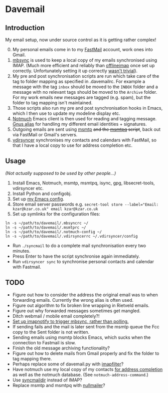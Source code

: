 # Davemail

## Introduction

My email setup, now under source control as it is getting rather complex!

0. My personal emails come in to my [FastMail][1] account, work ones into Gmail.
1. [mbsync][2] is used to keep a local copy of my emails synchronised using
   IMAP. (Much more efficient and reliably than [offlineimap][3] once set up
   correctly. Unfortunately setting it up correctly [wasn't trivial][4]).
2. My pre and post synchronisation scripts are run which take care of
   the tag to folder mapping as specified in .davemailrc. For example
   a message with the tag `inbox` should be moved to the `INBOX` folder and a
   message with no relevant tags should be moved to the `Archive` folder.
   For my work emails new messages are tagged (e.g. spam), but the folder to tag
   mapping isn't maintained.
3. Those scripts also run my pre and post synchronisation hooks in Emacs, which
   I then use to update my modeline display etc.
4. [Notmuch][6] Emacs client is then used for reading and tagging message.
   [Gnus alias][7] for handling my different email identities + signatures.
5. Outgoing emails are sent using [msmtp][8] ~~and the [msmtpq][9] script~~,
   back out via FastMail or Gmail's servers.
6. [vdirsyncer][10] synchronises my contacts and calendars with FastMail, so
   that I have a local copy to use for address completion etc.

## Usage

_(Not actually supposed to be used by other people...)_

1. Install Emacs, Notmuch, msmtp, msmtpq, isync, gpg, libsecret-tools,
   vdirsyncer etc.
2. Install Python and configobj.
3. Set up [my Emacs config][5].
4. Store email server passwords e.g.
   `secret-tool store --label="Email: kzar@kzar.co.uk" email kzar@kzar.co.uk`
5. Set up symlinks for the configuration files:
```
ln -s ~/path/to/davemail/.mbsyncrc ~/
ln -s ~/path/to/davemail/.msmtprc ~/
ln -s ~/path/to/davemail/.notmuch-config ~/
ln -s ~/path/to/davemail/.vdirsyncerrc ~/.vdirsyncer/config
```

- Run `./syncmail` to do a complete mail synchronisation every two minutes.
- Press Enter to have the script synchronise again immediately.
- Run `vdirsyncer sync` to synchronise personal contacts and calendar with
  Fastmail.

## TODO

- Figure out how to consider the address the original email was to when
  forwarding emails. Currently the wrong alias is often used.
- Figure out algorithm to fix broken line wrapping in Rietveld emails.
- Figure out why forwarded messages sometimes get mangled.
- Ditch webmail / mobile email completely?!
- [Set up imapnotify to trigger mbsync, rather than polling.][11]
- If sending fails and the mail is later sent from the msmtp queue the Fcc copy
  to the Sent folder is not written.
- Sending emails using msmtp blocks Emacs, which sucks when the connection to
  Fastmail is slow.
- Finish the old message archiving functionality?
- Figure out how to delete mails from Gmail properly and fix the folder to
  tag mapping there.
- Perhaps replace some of davemail.py with [imapfilter][12]?
- Have notmuch use my local copy of my contacts [for address completion][13] as
  well as the notmuch database. (See `notmuch-address-command`.)
- Use [syncmaildir][14] instead of IMAP?
- Replace msmtp and msmtpq with [nullmailer][15]?

[1]: https://fastmail.com
[2]: http://isync.sourceforge.net/mbsync.html
[3]: http://www.offlineimap.org
[4]: http://isync.sourceforge.net/mbsync.html#INHERENT%20PROBLEMS
[5]: https://github.com/kzar/emacs.d
[6]: https://notmuchmail.org/
[7]: https://www.emacswiki.org/emacs/GnusAlias
[8]: http://msmtp.sourceforge.net/
[9]: https://www.emacswiki.org/emacs/GnusMSMTP#toc3
[10]: https://vdirsyncer.pimutils.org/en/stable/index.html
[11]: https://martinralbrecht.wordpress.com/2016/05/30/handling-email-with-emacs/
[12]: https://raymii.org/s/blog/Filtering_IMAP_mail_with_imapfilter.html
[13]: https://notmuchmail.org/emacstips/#index13h2
[14]: http://syncmaildir.sourceforge.net/
[15]: http://www.troubleshooters.com/linux/nullmailer/

